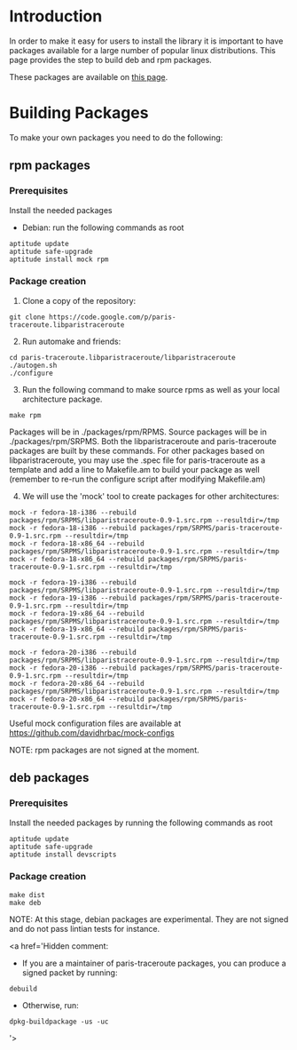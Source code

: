 

# Introduction #

In order to make it easy for users to install the library it is important to have packages available for a large number of popular linux distributions. This page provides the step to build deb and rpm packages.

These packages are available on [this page](Installation.md).

# Building Packages #
To make your own packages you need to do the following:

## rpm packages ##

### Prerequisites ###

Install the needed packages
  * Debian: run the following commands as root

```
aptitude update
aptitude safe-upgrade
aptitude install mock rpm
```

### Package creation ###

1) Clone a copy of the repository:

```
git clone https://code.google.com/p/paris-traceroute.libparistraceroute
```

2) Run automake and friends:

```
cd paris-traceroute.libparistraceroute/libparistraceroute
./autogen.sh
./configure
```

3) Run the following command to make source rpms as well as your local architecture package.

```
make rpm
```

Packages will be in ./packages/rpm/RPMS. Source packages will be in ./packages/rpm/SRPMS. Both the libparistraceroute and paris-traceroute packages are built by these commands. For other packages based on libparistraceroute, you may use the .spec file for paris-traceroute as a template and add a line to Makefile.am to build your package as well (remember to re-run the configure script after modifying Makefile.am)


4) We will use the 'mock' tool to create packages for other architectures:

```
mock -r fedora-18-i386 --rebuild packages/rpm/SRPMS/libparistraceroute-0.9-1.src.rpm --resultdir=/tmp
mock -r fedora-18-i386 --rebuild packages/rpm/SRPMS/paris-traceroute-0.9-1.src.rpm --resultdir=/tmp
mock -r fedora-18-x86_64 --rebuild packages/rpm/SRPMS/libparistraceroute-0.9-1.src.rpm --resultdir=/tmp
mock -r fedora-18-x86_64 --rebuild packages/rpm/SRPMS/paris-traceroute-0.9-1.src.rpm --resultdir=/tmp

mock -r fedora-19-i386 --rebuild packages/rpm/SRPMS/libparistraceroute-0.9-1.src.rpm --resultdir=/tmp
mock -r fedora-19-i386 --rebuild packages/rpm/SRPMS/paris-traceroute-0.9-1.src.rpm --resultdir=/tmp
mock -r fedora-19-x86_64 --rebuild packages/rpm/SRPMS/libparistraceroute-0.9-1.src.rpm --resultdir=/tmp
mock -r fedora-19-x86_64 --rebuild packages/rpm/SRPMS/paris-traceroute-0.9-1.src.rpm --resultdir=/tmp

mock -r fedora-20-i386 --rebuild packages/rpm/SRPMS/libparistraceroute-0.9-1.src.rpm --resultdir=/tmp
mock -r fedora-20-i386 --rebuild packages/rpm/SRPMS/paris-traceroute-0.9-1.src.rpm --resultdir=/tmp
mock -r fedora-20-x86_64 --rebuild packages/rpm/SRPMS/libparistraceroute-0.9-1.src.rpm --resultdir=/tmp
mock -r fedora-20-x86_64 --rebuild packages/rpm/SRPMS/paris-traceroute-0.9-1.src.rpm --resultdir=/tmp
```

Useful mock configuration files are available at https://github.com/davidhrbac/mock-configs

NOTE: rpm packages are not signed at the moment.

## deb packages ##

### Prerequisites ###

Install the needed packages by running the following commands as root

```
aptitude update
aptitude safe-upgrade
aptitude install devscripts
```

### Package creation ###

```
make dist
make deb
```

NOTE: At this stage, debian packages are experimental. They are not signed and do not pass lintian tests for instance.

<a href='Hidden comment: 
* If you are a maintainer of paris-traceroute packages, you can produce a signed packet by running:
```
debuild 
```
* Otherwise, run:
```
dpkg-buildpackage -us -uc
```
'></a>